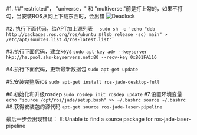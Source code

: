 ﻿#1.
##"restricted"， "universe，" 和 "multiverse."前是打上勾的，如果不打勾，当安装ROS从网上下载东西时，会出错
![Deadlock](http://b.hiphotos.baidu.com/image/pic/item/8d5494eef01f3a29ccbf4cfe9025bc315c607c8f.jpg)


#2.    执行下面代码，给APT加上源列表
 `   sudo sh -c 'echo "deb http://packages.ros.org/ros/ubuntu $(lsb_release -sc) main" > /etc/apt/sources.list.d/ros-latest.list'
`

#3.执行下面代码，建立keys
`
sudo apt-key adv --keyserver hkp://ha.pool.sks-keyservers.net:80 --recv-key 0xB01FA116
`

#4.执行下面代码，更新最新数据包
`
sudo apt-get update
`

#5.安装完整版ros
`
sudo apt-get install ros-jade-desktop-full
`

#6.初始化和升级rosdep
`
sudo rosdep init
rosdep update
`
#7.设置环境变量
`
echo "source /opt/ros/jade/setup.bash" >> ~/.bashrc
source ~/.bashrc
`
#8.获得安装包的源代码
`
apt-get source ros-jade-laser-pipeline
`

最后一步会出现错误：
E: Unable to find a source package for ros-jade-laser-pipeline


